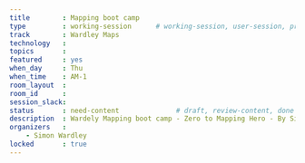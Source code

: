 ```yaml
---
title        : Mapping boot camp
type         : working-session      # working-session, user-session, product-session
track        : Wardley Maps
technology   :
topics       :
featured     : yes
when_day     : Thu
when_time    : AM-1
room_layout  :
room_id      :
session_slack: 
status       : need-content              # draft, review-content, done
description  : Wardely Mapping boot camp - Zero to Mapping Hero - By Simon Wardley
organizers   :
    - Simon Wardley
locked       : true
---
```



<!--(add intro)

## WHY

A Wardley map is a map of the structure of a business or service, mapping the components needed to serve the customer or user.
Maps help to communicate, challenge, plan, learn, and mitigate risk. 

Put into practice, this helps bring to life your future prospects, explore the most opportune reactions to change – or even pre-empt it – and highlight the supporting role played by technology for inspiring clear competitive advantage. At the same time, Mapping equips you with advanced techniques for gaming that competitive environment to your own advantage. 

## Outcomes

- Understanding the basic principles of mapping and how to relate them to your business.
- What are Value Chains? Identifying your customers, their needs and their journeys.
- Understanding evolution in a map.
- Anticipate the future by looking at economic patterns.
- Identify where to outsource. 

## Who

The target audience for this Working Session is
- CISO’s
- Security professionals
- DevSecOps
- Security champions
- Anyone interested in Wardley Mapping!

## References

- [Crossing the River by Feeling the Stones - Simon Wardley - DDD Europe 2018] - (https://youtu.be/oZZKjxeg5W0)
- [Wardley Mapping - Chapter 1 - On Being Lost] (https://medium.com/wardleymaps/on-being-lost-2ef5f05eb1ec)
- [Wardley Mapping - Chapter 2 - Finding a Path] (https://medium.com/wardleymaps/finding-a-path-cdb1249078c0)
- [Open Security Summit 2018 - Wardley Mapping pt1] (https://youtu.be/Wp_rOUnufog)
- [Open Security Summit 2018 - Wardley Mapping pt2] (https://youtu.be/RLpI8PjbbYQ)



